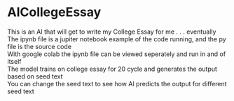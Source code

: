 # AICollegeEssay
This is an AI that will get to write my College Essay for me . . . eventually
<br>
The ipynb file is a jupiter notebook example of the code running, and the py file is the source code
<br>
With google colab the ipynb file can be viewed seperately and run in and of itself
<br>
The model trains on college essay for 20 cycle and  generates the output based on seed text
<br>
You can change the seed text to see how AI predicts the output for different seed text
